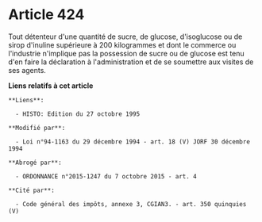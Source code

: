 # Article 424

Tout détenteur d'une quantité de sucre, de glucose, d'isoglucose ou de sirop d'inuline supérieure à 200 kilogrammes et dont
le commerce ou l'industrie n'implique pas la possession de sucre ou de glucose est tenu d'en faire la déclaration à
l'administration et de se soumettre aux visites de ses agents.

**Liens relatifs à cet article**

	**Liens**:

	  - HISTO: Edition du 27 octobre 1995

	**Modifié par**:

	  - Loi n°94-1163 du 29 décembre 1994 - art. 18 (V) JORF 30 décembre 1994

	**Abrogé par**:

	  - ORDONNANCE n°2015-1247 du 7 octobre 2015 - art. 4

	**Cité par**:

	  - Code général des impôts, annexe 3, CGIAN3. - art. 350 quinquies (V)
